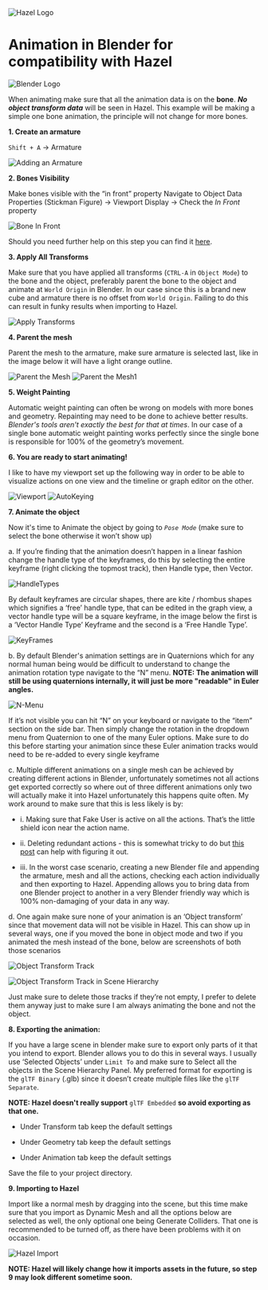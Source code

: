 <div class="title"> 
    <img src="/res/HazelGradientLogo-Square.png" alt="Hazel Logo" />
    <h1> Animation in Blender for compatibility with Hazel </h1>
    <img src="/res/BlenderLogo.svg" alt="Blender Logo" />
</div>

When animating make sure that all the animation data is on the **bone**. ***No object transform data*** will be seen in Hazel.
This example will be making a simple one bone animation, the principle will not change for more bones.

**1. Create an armature**

`Shift + A` -> Armature

![Adding an Armature](/res/BlenderAnimationTutorial/image0.png)

**2. Bones Visibility**

Make bones visible with the “in front” property
Navigate to Object Data Properties (Stickman Figure) -> Viewport Display -> Check the *In Front* property

![Bone In Front](/res/BlenderAnimationTutorial/image1.png)

Should you need further help on this step you can find it [here](https://gamedevtraum.com/en/blender-tutorials-and-curiosities/how-to-display-animation-bones-in-front-of-objects-in-blender/).



**3. Apply All Transforms**

Make sure that you have applied all transforms (`CTRL-A` in `Object Mode`) to the bone and the object, preferably parent the bone to the object and animate at `World Origin` in Blender. In our case since this is a brand new cube and armature there is no offset from `World Origin`. Failing to do this can result in funky results when importing to Hazel.


![Apply Transforms](/res/BlenderAnimationTutorial/image2.png)

**4. Parent the mesh**

Parent the mesh to the armature, make sure armature is selected last, like in the image below it will have a light orange outline.

![Parent the Mesh](/res/BlenderAnimationTutorial/image3.png)
![Parent the Mesh1](/res/BlenderAnimationTutorial/image4.png)


**5. Weight Painting** 

Automatic weight painting can often be wrong on models with more bones and geometry. Repainting may need to be done to achieve better results. *Blender's tools aren't exactly the best for that at times*. In our case of a single bone automatic weight painting works perfectly since the single bone is responsible for 100% of the geometry’s movement.


**6. You are ready to start animating!** 

I like to have my viewport set up the following way in order to be able to visualize actions on one view and the timeline or graph editor on the other.

![Viewport](/res/BlenderAnimationTutorial/image5.png)
![AutoKeying](/res/BlenderAnimationTutorial/image6.png)

**7. Animate the object**

Now it's time to Animate the object by going to *`Pose Mode`* (make sure to select the bone otherwise it won’t show up)

a. If you’re finding that the animation doesn’t happen in a linear fashion change the handle type of the keyframes, do this by selecting the entire keyframe (right clicking the topmost track), then Handle type, then Vector.

![HandleTypes](/res/BlenderAnimationTutorial/image7.png)

By default keyframes are circular shapes, there are kite / rhombus shapes which signifies a ‘free’ handle type, that can be edited in the graph view, a vector handle type will be a square keyframe, in the image below the first is a ‘Vector Handle Type’ Keyframe and the second is a ‘Free Handle Type’.

![KeyFrames](/res/BlenderAnimationTutorial/image8.png)

b. By default Blender's animation settings are in Quaternions which for any normal human being would be difficult to understand to change the animation rotation type navigate to the “N” menu. **NOTE: The animation will still be using quaternions internally, it will just be more "readable" in Euler angles.**

![N-Menu](/res/BlenderAnimationTutorial/image9.png)

If it’s not visible you can hit “N” on your keyboard or navigate to the “item” section on the side bar. Then simply change the rotation in the dropdown menu from Quaternion to one of the many Euler options. Make sure to do this before starting your animation since these Euler animation tracks would need to be re-added to every single keyframe

c. Multiple different animations on a single mesh can be achieved by creating different actions in Blender, unfortunately sometimes not all actions get exported correctly so where out of three different animations only two will actually make it into Hazel unfortunately this happens quite often. My work around to make sure that this is less likely is by:

- i. Making sure that Fake User is active on all the actions. That’s the little shield icon near the action name.

- ii. Deleting redundant actions - this is somewhat tricky to do but [this post](https://blender.stackexchange.com/questions/94595/how-to-delete-an-action) can help with figuring it out.

- iii. In the worst case scenario, creating a new Blender file and appending the armature, mesh and all the actions, checking each action individually and then exporting to Hazel. Appending allows you to bring data from one Blender project to another in a very Blender friendly way which is 100% non-damaging of your data in any way.

d. One again make sure none of your animation is an ‘Object transform’ since that movement data will not be visible in Hazel. This can show up in several ways, one if you moved the bone in object mode and two if you animated the mesh instead of the bone, below are screenshots of both those scenarios


![Object Transform Track](/res/BlenderAnimationTutorial/image10.png)

![Object Transform Track in Scene Hierarchy](/res/BlenderAnimationTutorial/image11.png)


Just make sure to delete those tracks if they’re not empty, I prefer to delete them anyway just to make sure I am always animating the bone and not the object.

**8. Exporting the animation:**

If you have a large scene in blender make sure to export only parts of it that you intend to export. Blender allows you to do this in several ways. I usually use ‘Selected Objects’ under `Limit To` and make sure to Select all the objects in the Scene Hierarchy Panel. My preferred format for exporting is the `glTF Binary` (.glb) since it doesn’t create multiple files like the `glTF Separate`. 

**NOTE: Hazel doesn't really support** `glTF Embedded` **so avoid exporting as that one.**

- Under Transform tab keep the default settings

- Under Geometry tab keep the default settings 

- Under Animation tab keep the default settings

Save the file to your project directory.

**9. Importing to Hazel**

Import like a normal mesh by dragging into the scene, but this time make sure that you import as Dynamic Mesh and all the options below are selected as well, the only optional one being Generate Colliders. That one is recommended to be turned off, as there have been problems with it on occasion.

![Hazel Import](/res/BlenderAnimationTutorial/image12.png)

**NOTE: Hazel will likely change how it imports assets in the future, so step 9 may look different sometime soon.**
